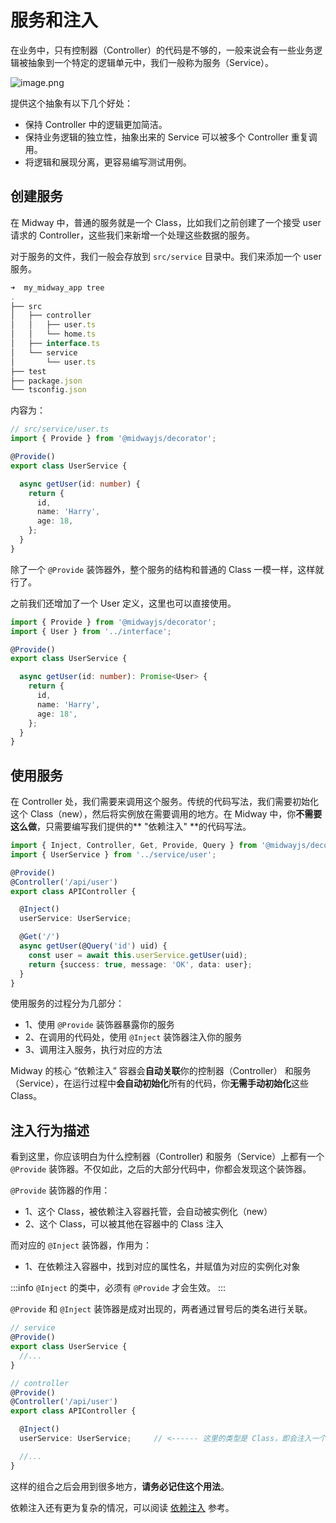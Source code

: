 # 服务和注入

在业务中，只有控制器（Controller）的代码是不够的，一般来说会有一些业务逻辑被抽象到一个特定的逻辑单元中，我们一般称为服务（Service）。


![image.png](https://cdn.nlark.com/yuque/0/2020/png/501408/1600604974682-f5309741-dda9-484b-bcf3-ac054f98fe78.png#height=172&id=xMfop&margin=%5Bobject%20Object%5D&name=image.png&originHeight=344&originWidth=2130&originalType=binary&ratio=1&size=46493&status=done&style=none&width=1065)


提供这个抽象有以下几个好处：

- 保持 Controller 中的逻辑更加简洁。
- 保持业务逻辑的独立性，抽象出来的 Service 可以被多个 Controller 重复调用。
- 将逻辑和展现分离，更容易编写测试用例。



## 创建服务


在 Midway 中，普通的服务就是一个 Class，比如我们之前创建了一个接受 user 请求的 Controller，这些我们来新增一个处理这些数据的服务。


对于服务的文件，我们一般会存放到 `src/service` 目录中。我们来添加一个 user 服务。
```typescript
➜  my_midway_app tree
.
├── src
│   ├── controller
│   │   ├── user.ts
│   │   └── home.ts
│   ├── interface.ts
│   └── service
│       └── user.ts
├── test
├── package.json
└── tsconfig.json
```
内容为：
```typescript
// src/service/user.ts
import { Provide } from '@midwayjs/decorator';

@Provide()
export class UserService {

  async getUser(id: number) {
    return {
      id,
      name: 'Harry',
      age: 18,
    };
  }
}
```
除了一个 `@Provide` 装饰器外，整个服务的结构和普通的 Class 一模一样，这样就行了。


之前我们还增加了一个 User 定义，这里也可以直接使用。
```typescript
import { Provide } from '@midwayjs/decorator';
import { User } from '../interface';

@Provide()
export class UserService {

  async getUser(id: number): Promise<User> {
    return {
      id,
      name: 'Harry',
      age: 18',
    };
  }
}
```


## 使用服务


在 Controller 处，我们需要来调用这个服务。传统的代码写法，我们需要初始化这个 Class（new），然后将实例放在需要调用的地方。在 Midway 中，你**不需要这么做**，只需要编写我们提供的** "依赖注入" **的代码写法。


```typescript
import { Inject, Controller, Get, Provide, Query } from '@midwayjs/decorator';
import { UserService } from '../service/user';

@Provide()
@Controller('/api/user')
export class APIController {

  @Inject()
  userService: UserService;

  @Get('/')
  async getUser(@Query('id') uid) {
    const user = await this.userService.getUser(uid);
    return {success: true, message: 'OK', data: user};
  }
}

```
使用服务的过程分为几部分：


- 1、使用 `@Provide` 装饰器暴露你的服务
- 2、在调用的代码处，使用 `@Inject` 装饰器注入你的服务
- 3、调用注入服务，执行对应的方法



Midway 的核心 “依赖注入” 容器会**自动关联**你的控制器（Controller） 和服务（Service），在运行过程中**会自动初始化**所有的代码，你**无需手动初始化**这些 Class。


## 注入行为描述


看到这里，你应该明白为什么控制器（Controller) 和服务（Service）上都有一个 `@Provide` 装饰器。不仅如此，之后的大部分代码中，你都会发现这个装饰器。


`@Provide` 装饰器的作用：


- 1、这个 Class，被依赖注入容器托管，会自动被实例化（new）
- 2、这个 Class，可以被其他在容器中的 Class 注入



而对应的 `@Inject` 装饰器，作用为：


- 1、在依赖注入容器中，找到对应的属性名，并赋值为对应的实例化对象



:::info
`@Inject` 的类中，必须有 `@Provide` 才会生效。
:::


`@Provide` 和 `@Inject` 装饰器是成对出现的，两者通过冒号后的类名进行关联。
```typescript
// service
@Provide()
export class UserService {
  //...
}

// controller
@Provide()
@Controller('/api/user')
export class APIController {

  @Inject()
  userService: UserService;		// <------ 这里的类型是 Class，即会注入一个该类型的实例

  //...
}

```
这样的组合之后会用到很多地方，**请务必记住这个用法**。


依赖注入还有更为复杂的情况，可以阅读 [依赖注入](container) 参考。
